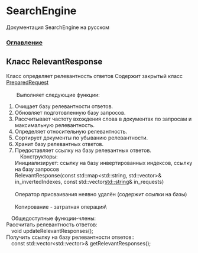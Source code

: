 # SearchEngine
Документация SearchEngine на русском

### [Оглавление](../index.md)

## Класс RelevantResponse
Класс определяет релевантность ответов
Содержит закрытый класс [PreparedRequest](./PreparedRequest/PreparedRequest.md)\
\
&emsp;&emsp;Выполняет следующие функции:
		
1. Очищает базу релевантности ответов.
2. Обновляет подготовленную базу запросов.
3. Рассчитывает частоту вхождения слова в документах по запросам и максимальную релевантность.
4. Определяет относительную релевантность.
5. Сортирует документы по убыванию релевантности.
6. Хранит базу релевантных ответов.
7. Предоставляет ссылку на базу релевантных ответов.
\
&emsp;Конструкторы:\
Инициализирует: ссылку на базу инвертированных индексов, cсылку на базу запросов\
RelevantResponse(const std::map<std::string, std::vector<Entry>>& in_invertedIndexes,
                     const std::vector<std::string>& in_requests)\
\
Оператор присваивания неявно удалён (содержит ссылки на базы)\
\
Копирование - затратная операция\

&emsp;Общедоступные функции-члены:\
Рассчитать релевантность ответов:\
&emsp;void updateRelevantResponses();\
Получить ссылку на базу релевантности ответов::\
&emsp;const std::vector<std::vector<RelativeIndex>>& getRelevantResponses();
